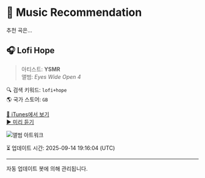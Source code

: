 
# 🎵 Music Recommendation

추천 곡은...

## 🎧 Lofi Hope  
> 아티스트: **YSMR**  
> 앨범: _Eyes Wide Open 4_  

🔍 검색 키워드: `lofi+hope`  
🌎 국가 스토어: `GB`

[🔗 iTunes에서 보기](https://music.apple.com/gb/album/lofi-hope/1706738804?i=1706739173&uo=4)  
[▶️ 미리 듣기](https://audio-ssl.itunes.apple.com/itunes-assets/AudioPreview116/v4/57/82/e3/5782e3ac-3fbc-38d5-89b8-26f446cd0cfd/mzaf_8706045167890299539.plus.aac.p.m4a)

![앨범 아트워크](https://is1-ssl.mzstatic.com/image/thumb/Music116/v4/8d/30/57/8d3057ec-65b7-839c-fcf8-233c14e2e93d/artwork.jpg/100x100bb.jpg)

⏳ 업데이트 시간: 2025-09-14 19:16:04 (UTC)

---
자동 업데이트 봇에 의해 관리됩니다.
